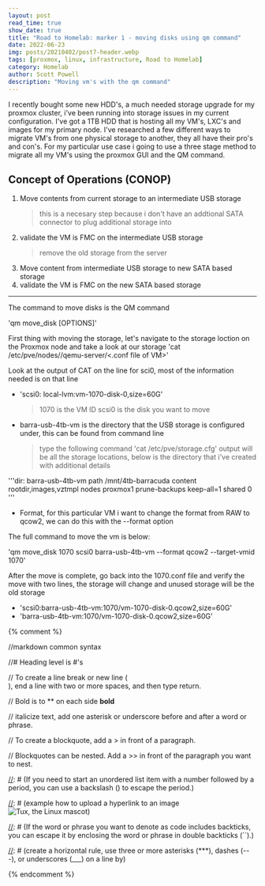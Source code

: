 ```yaml
---
layout: post
read_time: true
show_date: true
title: "Road to Homelab: marker 1 - moving disks using qm command"
date: 2022-06-23
img: posts/20210402/post7-header.webp
tags: [proxmox, linux, infrastructure, Road to Homelab]
category: Homelab
author: Scott Powell
description: "Moving vm's with the qm command"
---
```

I recently bought some new HDD's, a much needed storage upgrade for my proxmox cluster, i've been running into storage issues in my current configuration.  I've got a 1TB HDD that is hosting all my VM's, LXC's and images for my primary node.  I've researched a few different ways to migrate VM's from one physical storage to another, they all have their pro's and con's.  For my particular use case i going to use a three stage method to migrate all my VM's using the proxmox GUI and the QM command.

## Concept of Operations (CONOP)
1. Move contents from current storage to an intermediate USB storage
   > this is a necesary step because i don't have an addtional SATA connector to plug additional storage into 
2. validate the VM is FMC on the intermediate USB storage
   > remove the old storage from the server 
4. Move content from intermediate USB storage to new SATA based storage
5. validate the VM is FMC on the new SATA based storage   

___

The command to move disks is the QM command

'qm move_disk <vmid> <disk> <storage> [OPTIONS]'

First thing with moving the storage, let's navigate to the storage loction on the Proxmox node and take a look at our storage 
    'cat /etc/pve/nodes/<node name>/qemu-server/<.conf file of VM>'
      
Look at the output of CAT on the line for sci0, most of the information needed is on that line
   
   - 'scsi0: local-lvm:vm-1070-disk-0,size=60G'  
      > 1070 is the VM ID
      > scsi0 is the disk you want to move
   - barra-usb-4tb-vm is the directory that the USB storage is configured under, this can be found from command line
      > type the following command 'cat /etc/pve/storage.cfg'
      > output will be all the storage locations, below is the directory that i've created with additional details
   
'''dir: barra-usb-4tb-vm
   path /mnt/4tb-barracuda
   content rootdir,images,vztmpl
   nodes proxmox1
   prune-backups keep-all=1
   shared 0
'''
   - Format, for this particular VM i want to change the format from RAW to qcow2, we can do this with the --format option 
   
The full command to move the vm is below:
   
'qm move_disk 1070 scsi0 barra-usb-4tb-vm --format qcow2 --target-vmid 1070'
   
After the move is complete, go back into the 1070.conf file and verify the move with two lines, the storage will change and unused storage will be the old storage
   
   - 'scsi0:barra-usb-4tb-vm:1070/vm-1070-disk-0.qcow2,size=60G'
   - 'barra-usb-4tb-vm:1070/vm-1070-disk-0.qcow2,size=60G'
      
{% comment %}

   //markdown common syntax

   //# Heading level is #'s

   // To create a line break or new line (<br>), end a line with two or more spaces, and then type return.

   // Bold is to ** on each side **bold**

   // italicize text, add one asterisk or underscore before and after a word or phrase.

   // To create a blockquote, add a > in front of a paragraph.

   // Blockquotes can be nested. Add a >> in front of the paragraph you want to nest.

[//]: # (If you need to start an unordered list item with a number followed by a period, you can use a backslash (\) to escape the period.)

[//]: # (Code blocks are normally indented four spaces or one tab. When they’re in a list, indent them eight spaces or two tabs.)

[//]: # (example how to upload a hyperlink to an image ![Tux, the Linux mascot](/assets/images/tux.png))  

[//]: # (If the word or phrase you want to denote as code includes backticks, you can escape it by enclosing the word or phrase in double backticks (``).)

[//]: # (create a horizontal rule, use three or more asterisks (***), dashes (---), or underscores (___) on a line by)    

[//]: # (This is a method of using MD to make a comment)
  
{% endcomment %}

